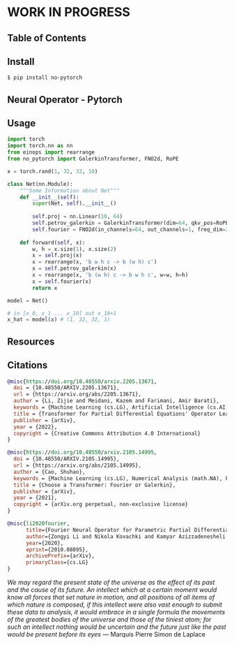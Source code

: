 # WORK IN PROGRESS

## Table of Contents

## Install

```bash
$ pip install no-pytorch
```

## Neural Operator - Pytorch

## Usage

```python
import torch
import torch.nn as nn
from einops import rearrange
from no_pytorch import GalerkinTransformer, FNO2d, RoPE

x = torch.rand(1, 32, 32, 10)

class Net(nn.Module):
    """Some Information about Net"""
    def __init__(self):
        super(Net, self).__init__()
        
        self.proj = nn.Linear(10, 64)
        self.petrov_galerkin = GalerkinTransformer(dim=64, qkv_pos=RoPE(16), dim_head=16, depth=1)
        self.fourier = FNO2d(in_channels=64, out_channels=1, freq_dim=20, depth=1)
        
    def forward(self, x):
        w, h = x.size(1), x.size(2)
        x = self.proj(x)
        x = rearrange(x, 'b w h c -> b (w h) c')
        x = self.petrov_galerkin(x)
        x = rearrange(x, 'b (w h) c -> b w h c', w=w, h=h)
        x = self.fourier(x)
        return x

model = Net()

# in [x_0, x_1 ... x_10] out x_10+1
x_hat = model(x) # (1, 32, 32, 1)
```

## Resources

## Citations

```bibtex
@misc{https://doi.org/10.48550/arxiv.2205.13671,
  doi = {10.48550/ARXIV.2205.13671},
  url = {https://arxiv.org/abs/2205.13671},
  author = {Li, Zijie and Meidani, Kazem and Farimani, Amir Barati},
  keywords = {Machine Learning (cs.LG), Artificial Intelligence (cs.AI), FOS: Computer and information sciences, FOS: Computer and information sciences},
  title = {Transformer for Partial Differential Equations' Operator Learning},
  publisher = {arXiv},
  year = {2022},
  copyright = {Creative Commons Attribution 4.0 International}
}
```

```bibtex
@misc{https://doi.org/10.48550/arxiv.2105.14995,
  doi = {10.48550/ARXIV.2105.14995},
  url = {https://arxiv.org/abs/2105.14995},
  author = {Cao, Shuhao},
  keywords = {Machine Learning (cs.LG), Numerical Analysis (math.NA), FOS: Computer and information sciences, FOS: Computer and information sciences, FOS: Mathematics, FOS: Mathematics, 68T99, 65D15, 65M99, 65N99},
  title = {Choose a Transformer: Fourier or Galerkin},
  publisher = {arXiv},
  year = {2021},
  copyright = {arXiv.org perpetual, non-exclusive license}
}
```

```bibtex
@misc{li2020fourier,
      title={Fourier Neural Operator for Parametric Partial Differential Equations}, 
      author={Zongyi Li and Nikola Kovachki and Kamyar Azizzadenesheli and Burigede Liu and Kaushik Bhattacharya and Andrew Stuart and Anima Anandkumar},
      year={2020},
      eprint={2010.08895},
      archivePrefix={arXiv},
      primaryClass={cs.LG}
}
```

*We may regard the present state of the universe as the effect of its past and the cause of its future. An intellect which at a certain moment would know all forces that set nature in motion, and all positions of all items of which nature is composed, if this intellect were also vast enough to submit these data to analysis, it would embrace in a single formula the movements of the greatest bodies of the universe and those of the tiniest atom; for such an intellect nothing would be uncertain and the future just like the past would be present before its eyes* — Marquis Pierre Simon de Laplace
